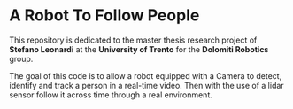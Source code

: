 # A Robot To Follow People
This repository is dedicated to the master thesis research project of **Stefano Leonardi** at the **University of Trento** for the **Dolomiti Robotics** group.

The goal of this code is to allow a robot equipped with a Camera to detect, identify and track a person in a real-time video.
Then with the use of a lidar sensor follow it across time through a real environment.
